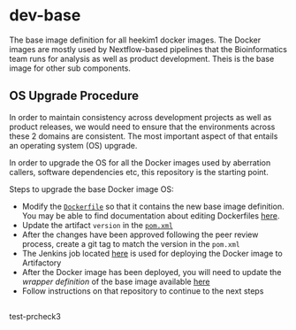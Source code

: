 # dev-base

The base image definition for all heekim1 docker images. The Docker images are mostly used by Nextflow-based pipelines that the Bioinformatics team runs for analysis as well as product development. Theis is the base image for other sub components.

## OS Upgrade Procedure

In order to maintain consistency across development projects as well as product releases, we would need to ensure that the environments across these 2 domains are consistent. The most important aspect of that entails an operating system (OS) upgrade.

In order to upgrade the OS for all the Docker images used by aberration callers, software dependencies etc, this repository is the starting point. 

Steps to upgrade the base Docker image OS:

* Modify the [`Dockerfile`](Dockerfile) so that it contains the new base image definition. You may be able to find documentation about editing Dockerfiles [here](https://lmgtfy.com/?q=dockerfiles).
* Update the artifact `version` in the [`pom.xml`](pom.xml)
* After the changes have been approved following the peer review process, create a git tag to match the version in the `pom.xml`
* The Jenkins job located [here]() is used for deploying the Docker image to Artifactory
* After the Docker image has been deployed, you will need to update the *wrapper definition* of the base image available [here]()
* Follow instructions on that repository to continue to the next steps

##
test-prcheck3
